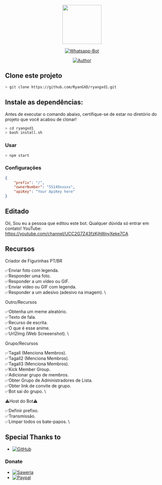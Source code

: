 <p align="center">
<img src="https://yt3.ggpht.com/yti/APfAmoGOMyd1XqfD-A7GdH6ZROEQTHhlDXUCNLUysvZ9=s108-c-k-c0x00ffffff-no-rj" width="128" height="128"/>
</p>
<p align="center">
<a href="#"><img title="Whatsapp-Bot" src="https://img.shields.io/badge/Termux Whatsapp Bot-green?colorA=%23ff0000&colorB=%23017e40&style=for-the-badge"></a>
</p>
<p align="center">
<a href="https://github.com/mhankbarbar"><img title="Author" src="https://img.shields.io/badge/Author-mhankbarbar-red.svg?style=for-the-badge&logo=github"></a>

## Clone este projeto

```bash
> git clone https://github.com/RyanGXD/ryangxd1.git
```

## Instale as dependências:
Antes de executar o comando abaixo, certifique-se de estar no diretório do projeto que
você acabou de clonar!

```bash
> cd ryangxd1
> bash install.sh
```

### Usar
```bash
> npm start
```

### Configurações
```json
{
	"prefix": "/",
	"ownerNumber": "55149xxxxx",
	"apiKey": "Your ApiKey here"
}
```
## Editado
Oii, Sou eu a pessoa que editou este bot. 
Qualquer dúvida só entrar em contato!
YouTube: https://youtube.com/channel/UCC2G7Z43fzKjhWnyXeke7CA

## Recursos

Criador de Figurinhas PT/BR

✅Enviar foto com legenda. \
✅Responder uma foto. \
✅Responder a um vídeo ou GIF. \
✅Enviar vídeo ou GIF com legenda. \
✅Responder a um adesivo (adesivo na imagem). \

Outro/Recursos

✅Obtenha um meme aleatório. \
✅Texto de fala. \
✅Recurso de escrita. \
✅O que é esse anime. \
✅Url2Img (Web Screeenshot). \

Grupo/Recursos

✅Tagall (Menciona Membros). \
✅Tagall2 (Menciona Membros). \
✅Tagall3 (Menciona Membros). \
✅Kick Member Group. \
✅Adicionar grupo de membros. \
✅Obter Grupo de Administradores de Lista. \
✅Obter link de convite de grupo. \
✅Bot sai do grupo. \

⚠️Host do Bot⚠️

✅Definir prefixo. \
✅Transmissão. \
✅Limpar todos os bate-papos. \

## Special Thanks to
* <a href="https://github.com/adiwajshing/Baileys"><img alt="GitHub" src="https://img.shields.io/badge/adiwajshing/Baileys%20-%23121011.svg?&style=for-the-badge&logo=github&logoColor=white"/></a>
	
### Donate
* <a href="https://saweria.co/donate/mhankbarbar"><img alt="Saweria" src="https://img.shields.io/badge/Saweria-F16061?style=for-the-badge&logo=ko-fi&logoColor=white" /></a>
* <a href="https://paypal.me/mhankbarbar"><img alt="Paypal" src="https://img.shields.io/badge/PayPal-00457C?style=for-the-badge&logo=paypal&logoColor=white" /></a>
